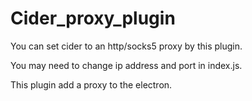 # Cider_proxy_plugin
You can set cider to an http/socks5 proxy by this plugin.

You may need to change ip address and port in index.js.

This plugin add a proxy to the electron.
